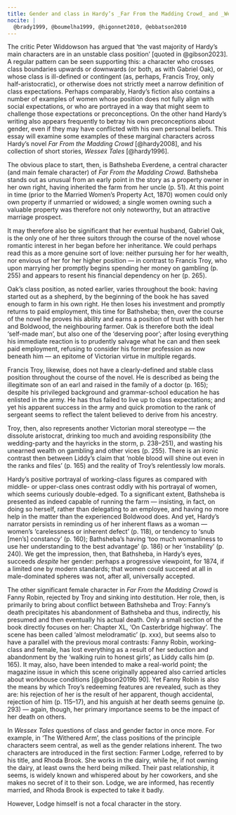 ```yaml
---
title: Gender and class in Hardy’s _Far From the Madding Crowd_ and _Wessex Tales_.
nocite: |
  @brady1999, @boumelha1999, @higonnet2010, @ebbatson2010
---
```


The critic Peter Widdowson has argued that ‘the vast majority of Hardy’s main characters are in an unstable class position’ [quoted in @gibson2023]. A regular pattern can be seen supporting this: a character who crosses class boundaries upwards or downwards (or both, as with Gabriel Oak), or whose class is ill-defined or contingent (as, perhaps, Francis Troy, only half-aristocratic), or otherwise does not strictly meet a narrow definition of class expectations. Perhaps comparably, Hardy’s fiction also contains a number of examples of women whose position does not fully align with social expectations, or who are portrayed in a way that might seem to challenge those expectations or preconceptions. On the other hand Hardy’s writing also appears frequently to betray his own preconceptions about gender, even if they may have conflicted with his own personal beliefs. This essay will examine some examples of these marginal characters across Hardy’s novel _Far From the Madding Crowd_ [@hardy2008], and his collection of short stories, _Wessex Tales_ [@hardy1996].

The obvious place to start, then, is Bathsheba Everdene, a central character (and main female character) of _Far From the Madding Crowd_. Bathsheba stands out as unusual from an early point in the story as a property owner in her own right, having inherited the farm from her uncle (p. 51). At this point in time (prior to the Married Women’s Property Act, 1870) women could only own property if unmarried or widowed; a single women owning such a valuable property was therefore not only noteworthy, but an attractive marriage prospect.

It may therefore also be significant that her eventual husband, Gabriel Oak, is the only one of her three suitors through the course of the novel whose romantic interest in her began before her inheritance. We could perhaps read this as a more genuine sort of love: neither pursuing her for her wealth, nor envious of her for her higher position — in contrast to Francis Troy, who upon marrying her promptly begins spending her money on gambling (p. 255) and appears to resent his financial dependency on her (p. 265).

Oak’s class position, as noted earlier, varies throughout the book: having started out as a shepherd, by the beginning of the book he has saved enough to farm in his own right. He then loses his investment and promptly returns to paid employment, this time for Bathsheba; then, over the course of the novel he proves his ability and earns a position of trust with both her and Boldwood, the neighbouring farmer. Oak is therefore both the ideal ‘self-made man’, but also one of the ‘deserving poor’; after losing everything his immediate reaction is to prudently salvage what he can and then seek paid employment, refusing to consider his former profession as now beneath him — an epitome of Victorian virtue in multiple regards.

Francis Troy, likewise, does not have a clearly-defined and stable class position throughout the course of the novel. He is described as being the illegitimate son of an earl and raised in the family of a doctor (p. 165); despite his privileged background and grammar-school education he has enlisted in the army. He has thus failed to live up to class expectations; and yet his apparent success in the army and quick promotion to the rank of sergeant seems to reflect the talent believed to derive from his ancestry.

Troy, then, also represents another Victorian moral stereotype — the dissolute aristocrat, drinking too much and avoiding responsibility (the wedding-party and the hayricks in the storm, p. 238–251), and wasting his unearned wealth on gambling and other vices (p. 255). There is an ironic contrast then between Liddy’s claim that ‘noble blood will shine out even in the ranks and files’ (p. 165) and the reality of Troy’s relentlessly low morals.

Hardy’s positive portrayal of working-class figures as compared with middle- or upper-class ones contrast oddly with his portrayal of women, which seems curiously double-edged. To a significant extent, Bathsheba is presented as indeed capable of running the farm — insisting, in fact, on doing so herself, rather than delegating to an employee, and having no more help in the matter than the experienced Boldwood does. And yet, Hardy’s narrator persists in reminding us of her inherent flaws as a woman — women’s ‘carelessness or inherent defect’ (p. 118), or tendency to ‘snub [men’s] constancy’ (p. 160); Bathsheba’s having ‘too much womanliness to use her understanding to the best advantage’ (p. 186) or her ‘instability’ (p. 240). We get the impression, then, that Bathsheba, in Hardy’s eyes, succeeds _despite_ her gender: perhaps a progressive viewpoint, for 1874, if a limited one by modern standards; that women could succeed at all in male-dominated spheres was not, after all, universally accepted.

The other significant female character in _Far From the Madding Crowd_ is Fanny Robin, rejected by Troy and sinking into destitution. Her role, then, is primarily to bring about conflict between Bathsheba and Troy: Fanny’s death precipitates his abandonment of Bathsheba and thus, indirectly, his presumed and then eventually his actual death. Only a small section of the book directly focuses on her: Chapter XL, ‘On Casterbridge highway’. The scene has been called ‘almost melodramatic’ (p. xxx), but seems also to have a parallel with the previous moral contrasts: Fanny Robin, working-class and female, has lost everything as a result of her seduction and abandonment by the ‘walking ruin to honest girls’, as Liddy calls him (p. 165). It may, also, have been intended to make a real-world point; the magazine issue in which this scene originally appeared also carried articles about workhouse conditions [@gibson2019b 90]. Yet Fanny Robin is also the means by which Troy’s redeeming features are revealed, such as they are: his rejection of her is the result of her apparent, though accidental, rejection of him (p. 115–17), and his anguish at her death seems genuine (p. 293) — again, though, her primary importance seems to be the impact of her death on others.

In _Wessex Tales_ questions of class and gender factor in once more. For example, in ‘The Withered Arm’, the class positions of the principle characters seem central, as well as the gender relations inherent. The two characters are introduced in the first section: Farmer Lodge, referred to by his title, and Rhoda Brook. She works in the dairy, while he, if not owning the dairy, at least owns the herd being milked. Their past relationship, it seems, is widely known and whispered about by her coworkers, and she makes no secret of it to their son. Lodge, we are informed, has recently married, and Rhoda Brook is expected to take it badly.

However, Lodge himself is not a focal character in the story.
